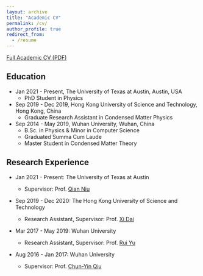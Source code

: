 ```yaml
---
layout: archive
title: "Academic CV"
permalink: /cv/
author_profile: true
redirect_from:
  - /resume
---
```


[Full Academic CV (PDF)](https://hkustconnect-my.sharepoint.com/:b:/g/personal/kluoab_connect_ust_hk/ESdiq2w_GYREiQFEc9kyswgBgy3LcG4U8fZkP6Pr2yk0EA?e=2FQ7Pv)

## Education
* Jan 2021 - Present, The University of Texas at Austin, Austin, USA
  * PhD Student in Physics
* Sep 2019 - Dec 2019, Hong Kong University of Science and Technology, Hong Kong, China
  * Graduate Research Assistant in Condensed Matter Physics
* Sep 2014 - May 2019, Wuhan University, Wuhan, China
  * B.Sc. in Physics & Minor in Computer Science
  * Graduated Summa Cum Laude
  * Master Student in Condensed Matter Theory

## Research Experience
* Jan 2021 - Present: The University of Texas at Austin
  * Supervisor: Prof. [Qian Niu](https://web2.ph.utexas.edu/~niugroup/niu.html)

* Sep 2019 - Dec 2020: The Hong Kong University of Science and Technology
  * Research Assistant, Supervisor: Prof. [Xi Dai](http://physics.ust.hk/eng/people_detail.php?pplcat=1&id=431)

* Mar 2017 - May 2019: Wuhan University
  * Research Assistant, Supervisor: Prof. [Rui Yu](https://scholar.google.com/citations?user=wk3pirYAAAAJ&hl=en)

* Aug 2016 - Jan 2017: Wuhan University
  * Supervisor: Prof. [Chun-Yin Qiu](http://scholar.google.com/citations?user=nUWyEO8AAAAJ&hl=en)
